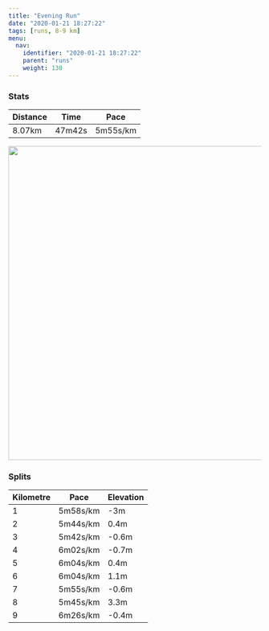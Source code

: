 ```yaml
---
title: "Evening Run"
date: "2020-01-21 18:27:22"
tags: [runs, 8-9 km]
menu:
  nav:
    identifier: "2020-01-21 18:27:22"
    parent: "runs"
    weight: 130
---
```


### Stats

| Distance | Time | Pace |
|----------|------|------|
|8.07km|47m42s|5m55s/km|

<img src='https://maps.googleapis.com/maps/api/staticmap?maptype=terrain&path=enc:ekjeIhkyLFJLb@XBNFVPLXFd@@rAQjEAbABf@IdA@j@DTC\B~@JZNVf@Nx@Hj@Xh@d@LVXhAb@jAd@dAl@z@bAhAZh@^`@\j@TZHLTz@\p@p@`B^tAVhAN^R`A`@xAjA`G`@fCHdATvAH`ATjAJbAPx@Fv@X`BLdAb@`FDTBd@LbA?ZULEIOuBB?P`AF~@DLBN?j@Kl@?^R`@BTBxACJA\B^Fd@Bz@F\Ah@YrCE|ACLQNDpA\zADd@QtACbAB`@EnAG|@Oj@g@x@Kd@?t@F^CV@XOxAE`AIh@DlDK`HB|A?vIJbDFfAFh@FdBThC~@rGhAzFv@fC^n@DTHJPb@VlA~@jCJPBLrA~BFRXh@X`@XTZn@\j@VVb@ZNRVTb@n@\^T`@X`@RL\NJFT@VJhAfAj@ZLRz@Vp@JZHd@BXFf@?`@HTRt@LJLl@Pl@Vf@h@L^VGNEBEPa@F]La@Fa@V{ANSb@eAh@_ARYO~@g@rAU^WlASd@YdAWl@_@NODIAMOQOeAk@UIcBc@oAMi@KiAk@i@OUKo@SuAo@c@[a@Me@Ye@a@e@i@w@o@QWQISOMOO]w@aAa@s@g@o@Wa@Y][s@k@gAi@u@Ue@Ss@Yu@]mACOCu@Oc@OWE[w@aCIy@o@kDg@oEEUIQc@uEAeAUkCKeBAuAHuAOi@?MIa@A_@B_BC_@Dk@Aq@Fo@T}@CoA@k@G{@DYAWGo@@oAP[F_@FeAPw@Hm@ZaAJo@JeAFWJu@BuALiBOy@Cg@@gABe@?WG[EkAEQ?QB]GoDB_AJaARaA@e@M}@C_@@_@KcAIWG]?k@GeAWs@ADDl@L`ABFRGBEAGYiAI{@e@_DWoAI_Aw@eFe@_EU{AiAmGSiAs@wCa@wAk@gBg@qBUs@e@_CSe@e@Ym@}@kAqAy@kAo@uAeAuDg@u@YSi@M]AWFUGKIKg@IMD]CsBB[Jq@Ci@Bq@Ga@N_BGsA@}@[{ASa@MK[BUEOMMQ&key=AIzaSyBPVQ_iynBzLujdhfLzy8Z-5zczbktE55k&size=800x800&scale=2&markers=color:yellow|label:S|53.47011,-2.26501&markers=color:green|label:F|53.47036,-2.2651300000000023' width='625' />

### Splits

| Kilometre | Pace | Elevation |
|------|------|-----------|
|1|5m58s/km|-3m|
|2|5m44s/km|0.4m|
|3|5m42s/km|-0.6m|
|4|6m02s/km|-0.7m|
|5|6m04s/km|0.4m|
|6|6m04s/km|1.1m|
|7|5m55s/km|-0.6m|
|8|5m45s/km|3.3m|
|9|6m26s/km|-0.4m|
